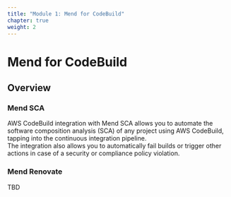 ```yaml
---
title: "Module 1: Mend for CodeBuild"
chapter: true
weight: 2
---
```


# Mend for CodeBuild

## Overview

### Mend SCA
AWS CodeBuild integration with Mend SCA allows you to automate the software composition analysis (SCA) of any project using AWS CodeBuild, tapping into the continuous integration pipeline.  
The integration also allows you to automatically fail builds or trigger other actions in case of a security or compliance policy violation.  

### Mend Renovate
TBD
